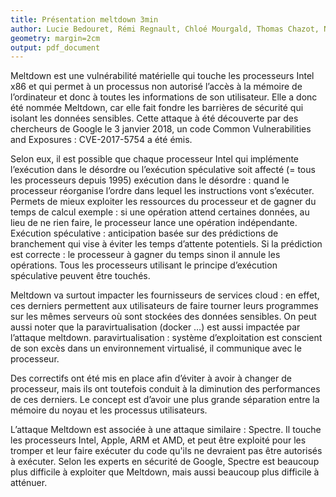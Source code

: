 ```yaml
---
title: Présentation meltdown 3min
author: Lucie Bedouret, Rémi Regnault, Chloé Mourgald, Thomas Chazot, Nathan Verdier
geometry: margin=2cm
output: pdf_document
---
```


Meltdown est une vulnérabilité matérielle qui touche les processeurs Intel x86 et qui permet à un processus non autorisé l’accès à la mémoire de l’ordinateur et donc à toutes les informations de son utilisateur.
Elle a donc été nommée Meltdown, car elle fait fondre les barrières de sécurité qui isolant les données sensibles.
Cette attaque à été découverte par des chercheurs de Google le 3 janvier 2018, un code Common Vulnerabilities and Exposures : CVE-2017-5754 a été émis.

Selon eux, il est possible que chaque processeur Intel qui implémente l’exécution dans le désordre ou l’exécution spéculative soit affecté (= tous les processeurs depuis 1995)
exécution dans le désordre : quand le processeur réorganise l’ordre dans lequel les instructions vont s’exécuter. Permets de mieux exploiter les ressources du processeur et de gagner du temps de calcul
exemple : si une opération attend certaines données, au lieu de ne rien faire, le processeur lance une opération indépendante.
Exécution spéculative : anticipation basée sur des prédictions de branchement qui vise à éviter les temps d’attente potentiels. Si la prédiction est correcte : le processeur à gagner du temps sinon il annule les opérations. Tous les processeurs utilisant le principe d’exécution spéculative peuvent être touchés.

Meltdown va surtout impacter les fournisseurs de services cloud : en effet, ces derniers permettent aux utilisateurs de faire tourner leurs programmes sur les mêmes serveurs où sont stockées des données sensibles.
On peut aussi noter que la paravirtualisation (docker …) est aussi impactée par l’attaque meltdown. 
paravirtualisation : système d’exploitation est conscient de son excès dans un environnement virtualisé, il communique avec le processeur.

Des correctifs ont été mis en place afin d’éviter à avoir à changer de processeur, mais ils ont toutefois conduit à la diminution des performances de ces derniers. Le concept est d’avoir une plus grande séparation entre la mémoire du noyau et les processus utilisateurs.
 

L’attaque Meltdown est associée à une attaque similaire : Spectre. Il touche les processeurs Intel, Apple, ARM et AMD, et peut être exploité pour les tromper et leur faire exécuter du code qu'ils ne devraient pas être autorisés à exécuter. Selon les experts en sécurité de Google, Spectre est beaucoup plus difficile à exploiter que Meltdown, mais aussi beaucoup plus difficile à atténuer.

